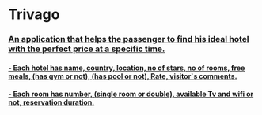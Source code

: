 # Trivago

 ### <u> An application that helps the passenger to find his ideal hotel with the perfect price at a specific time.
   #### - Each hotel has name, country, location, no of stars, no of rooms, free meals, (has gym or not), (has pool or not), Rate, visitor`s comments.
   #### - Each room has number, (single room or double), available Tv and wifi or not, reservation duration.


